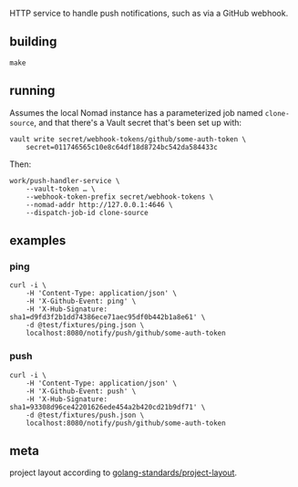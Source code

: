 HTTP service to handle push notifications, such as via a GitHub webhook.

## building

    make

## running

Assumes the local Nomad instance has a parameterized job named `clone-source`, and that there's a Vault secret that's been set up with:

    vault write secret/webhook-tokens/github/some-auth-token \
        secret=011746565c10e8c64df18d8724bc542da584433c

Then:

    work/push-handler-service \
        --vault-token … \
        --webhook-token-prefix secret/webhook-tokens \
        --nomad-addr http://127.0.0.1:4646 \
        --dispatch-job-id clone-source

## examples

### ping

    curl -i \
        -H 'Content-Type: application/json' \
        -H 'X-Github-Event: ping' \
        -H 'X-Hub-Signature: sha1=d9fd3f2b1dd74386ece71aec95df0b442b1a8e61' \
        -d @test/fixtures/ping.json \
        localhost:8080/notify/push/github/some-auth-token

### push

    curl -i \
        -H 'Content-Type: application/json' \
        -H 'X-Github-Event: push' \
        -H 'X-Hub-Signature: sha1=93308d96ce42201626ede454a2b420cd21b9df71' \
        -d @test/fixtures/push.json \
        localhost:8080/notify/push/github/some-auth-token

## meta

project layout according to [golang-standards/project-layout](https://github.com/golang-standards/project-layout).
